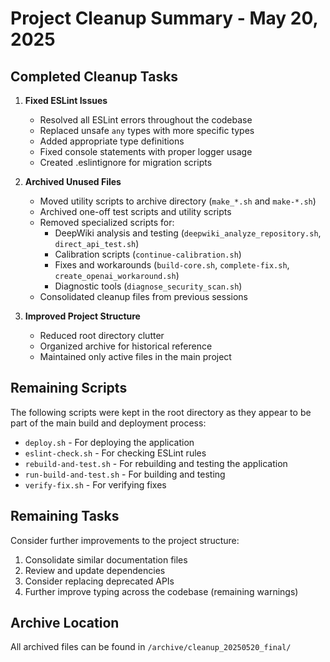 # Project Cleanup Summary - May 20, 2025

## Completed Cleanup Tasks

1. **Fixed ESLint Issues**
   - Resolved all ESLint errors throughout the codebase
   - Replaced unsafe `any` types with more specific types
   - Added appropriate type definitions
   - Fixed console statements with proper logger usage
   - Created .eslintignore for migration scripts

2. **Archived Unused Files**
   - Moved utility scripts to archive directory (`make_*.sh` and `make-*.sh`)
   - Archived one-off test scripts and utility scripts
   - Removed specialized scripts for:
     - DeepWiki analysis and testing (`deepwiki_analyze_repository.sh`, `direct_api_test.sh`)
     - Calibration scripts (`continue-calibration.sh`)
     - Fixes and workarounds (`build-core.sh`, `complete-fix.sh`, `create_openai_workaround.sh`)
     - Diagnostic tools (`diagnose_security_scan.sh`)
   - Consolidated cleanup files from previous sessions

3. **Improved Project Structure**
   - Reduced root directory clutter
   - Organized archive for historical reference
   - Maintained only active files in the main project

## Remaining Scripts

The following scripts were kept in the root directory as they appear to be part of the main build and deployment process:
- `deploy.sh` - For deploying the application
- `eslint-check.sh` - For checking ESLint rules
- `rebuild-and-test.sh` - For rebuilding and testing the application
- `run-build-and-test.sh` - For building and testing
- `verify-fix.sh` - For verifying fixes

## Remaining Tasks

Consider further improvements to the project structure:

1. Consolidate similar documentation files
2. Review and update dependencies
3. Consider replacing deprecated APIs
4. Further improve typing across the codebase (remaining warnings)

## Archive Location

All archived files can be found in `/archive/cleanup_20250520_final/`